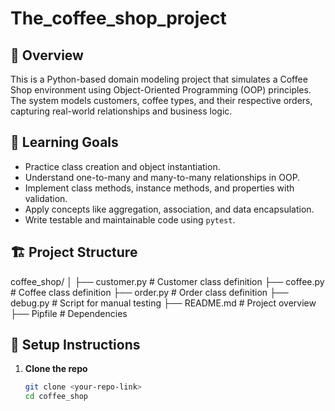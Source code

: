 # The_coffee_shop_project
## 📘 Overview

This is a Python-based domain modeling project that simulates a Coffee Shop environment using Object-Oriented Programming (OOP) principles. The system models customers, coffee types, and their respective orders, capturing real-world relationships and business logic.

## 🧠 Learning Goals

- Practice class creation and object instantiation.
- Understand one-to-many and many-to-many relationships in OOP.
- Implement class methods, instance methods, and properties with validation.
- Apply concepts like aggregation, association, and data encapsulation.
- Write testable and maintainable code using `pytest`.

## 🏗️ Project Structure
coffee_shop/
│
├── customer.py # Customer class definition
├── coffee.py # Coffee class definition
├── order.py # Order class definition
├── debug.py # Script for manual testing
├── README.md # Project overview
├── Pipfile # Dependencies


## 🔧 Setup Instructions

1. **Clone the repo**
   ```bash
   git clone <your-repo-link>
   cd coffee_shop

